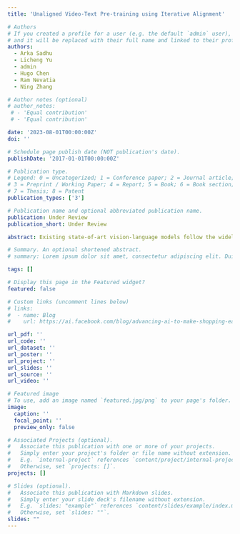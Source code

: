```yaml
---
title: 'Unaligned Video-Text Pre-training using Iterative Alignment'

# Authors
# If you created a profile for a user (e.g. the default `admin` user), write the username (folder name) here
# and it will be replaced with their full name and linked to their profile.
authors:
  - Arka Sadhu
  - Licheng Yu
  - admin
  - Hugo Chen
  - Ram Nevatia
  - Ning Zhang

# Author notes (optional)
# author_notes:
 # - 'Equal contribution'
 # - 'Equal contribution'

date: '2023-08-01T00:00:00Z'
doi: ''

# Schedule page publish date (NOT publication's date).
publishDate: '2017-01-01T00:00:00Z'

# Publication type.
# Legend: 0 = Uncategorized; 1 = Conference paper; 2 = Journal article;
# 3 = Preprint / Working Paper; 4 = Report; 5 = Book; 6 = Book section;
# 7 = Thesis; 8 = Patent
publication_types: ['3']

# Publication name and optional abbreviated publication name.
publication: Under Review
publication_short: Under Review

abstract: Existing state-of-art vision-language models follow the widely-used recipe of pre-training on a large corpus of image-text pairs followed by fine-tuning on one or more downstream tasks. Similar methods have also been shown to be successful in video-language tasks. However, such pre-training schemes are inherently restricted by the availability of large-volume of high-quality paired video captions, often only found in particular video domains such as stock footage or instructional videos. To address this limitation, we explore utilizing unaligned vision and text corpora with two distinct advantages: access to orders of magnitude more unaligned data and such unaligned data can be obtained for diverse domains. We show that our proposed iterative alignment method to perform alignment between vision and language modalities in the pre-training step can significantly improve downstream task performance compared to no pre-training setup. Experiments on multiple diverse video-language benchmarks validate the effectiveness of our approach.

# Summary. An optional shortened abstract.
# summary: Lorem ipsum dolor sit amet, consectetur adipiscing elit. Duis posuere tellus ac convallis placerat. Proin tincidunt magna sed ex sollicitudin condimentum.

tags: []

# Display this page in the Featured widget?
featured: false

# Custom links (uncomment lines below)
# links:
#  - name: Blog
#    url: https://ai.facebook.com/blog/advancing-ai-to-make-shopping-easier-for-everyone/

url_pdf: ''
url_code: ''
url_dataset: ''
url_poster: ''
url_project: ''
url_slides: ''
url_source: ''
url_video: ''

# Featured image
# To use, add an image named `featured.jpg/png` to your page's folder.
image:
  caption: ''
  focal_point: ''
  preview_only: false

# Associated Projects (optional).
#   Associate this publication with one or more of your projects.
#   Simply enter your project's folder or file name without extension.
#   E.g. `internal-project` references `content/project/internal-project/index.md`.
#   Otherwise, set `projects: []`.
projects: []

# Slides (optional).
#   Associate this publication with Markdown slides.
#   Simply enter your slide deck's filename without extension.
#   E.g. `slides: "example"` references `content/slides/example/index.md`.
#   Otherwise, set `slides: ""`.
slides: ""
---
```

